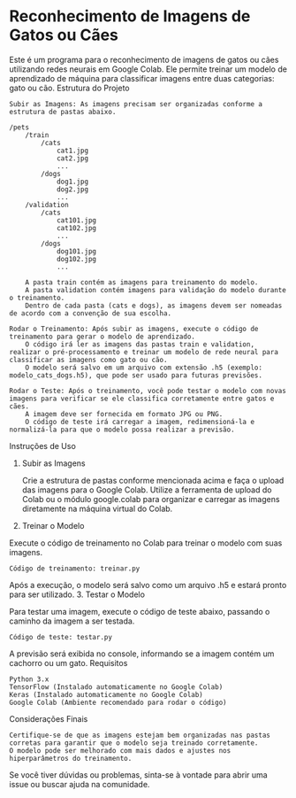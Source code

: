 # Reconhecimento de Imagens de Gatos ou Cães

Este é um programa para o reconhecimento de imagens de gatos ou cães utilizando redes neurais em Google Colab. Ele permite treinar um modelo de aprendizado de máquina para classificar imagens entre duas categorias: gato ou cão.
Estrutura do Projeto

    Subir as Imagens: As imagens precisam ser organizadas conforme a estrutura de pastas abaixo.

    /pets
        /train
            /cats
                cat1.jpg
                cat2.jpg
                ...
            /dogs
                dog1.jpg
                dog2.jpg
                ...
        /validation
            /cats
                cat101.jpg
                cat102.jpg
                ...
            /dogs
                dog101.jpg
                dog102.jpg
                ...

        A pasta train contém as imagens para treinamento do modelo.
        A pasta validation contém imagens para validação do modelo durante o treinamento.
        Dentro de cada pasta (cats e dogs), as imagens devem ser nomeadas de acordo com a convenção de sua escolha.

    Rodar o Treinamento: Após subir as imagens, execute o código de treinamento para gerar o modelo de aprendizado.
        O código irá ler as imagens das pastas train e validation, realizar o pré-processamento e treinar um modelo de rede neural para classificar as imagens como gato ou cão.
        O modelo será salvo em um arquivo com extensão .h5 (exemplo: modelo_cats_dogs.h5), que pode ser usado para futuras previsões.

    Rodar o Teste: Após o treinamento, você pode testar o modelo com novas imagens para verificar se ele classifica corretamente entre gatos e cães.
        A imagem deve ser fornecida em formato JPG ou PNG.
        O código de teste irá carregar a imagem, redimensioná-la e normalizá-la para que o modelo possa realizar a previsão.

Instruções de Uso
1. Subir as Imagens

    Crie a estrutura de pastas conforme mencionada acima e faça o upload das imagens para o Google Colab.
    Utilize a ferramenta de upload do Colab ou o módulo google.colab para organizar e carregar as imagens diretamente na máquina virtual do Colab.

2. Treinar o Modelo

Execute o código de treinamento no Colab para treinar o modelo com suas imagens.

    Código de treinamento: treinar.py



Após a execução, o modelo será salvo como um arquivo .h5 e estará pronto para ser utilizado.
3. Testar o Modelo

Para testar uma imagem, execute o código de teste abaixo, passando o caminho da imagem a ser testada.

    Código de teste: testar.py



A previsão será exibida no console, informando se a imagem contém um cachorro ou um gato.
Requisitos

    Python 3.x
    TensorFlow (Instalado automaticamente no Google Colab)
    Keras (Instalado automaticamente no Google Colab)
    Google Colab (Ambiente recomendado para rodar o código)

Considerações Finais

    Certifique-se de que as imagens estejam bem organizadas nas pastas corretas para garantir que o modelo seja treinado corretamente.
    O modelo pode ser melhorado com mais dados e ajustes nos hiperparâmetros do treinamento.

Se você tiver dúvidas ou problemas, sinta-se à vontade para abrir uma issue ou buscar ajuda na comunidade.
